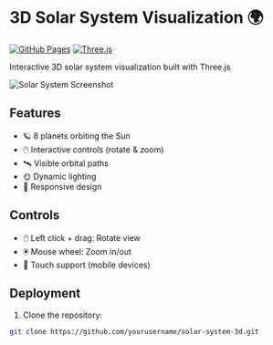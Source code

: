 # 3D Solar System Visualization 🌍

[![GitHub Pages](https://img.shields.io/badge/GitHub-Pages-blue?logo=github)](https://NiceKid69.github.io/solar-system-3d/)
[![Three.js](https://img.shields.io/badge/Three.js-r128-orange?logo=three.js)](https://threejs.org/)

Interactive 3D solar system visualization built with Three.js

![Solar System Screenshot](screenshot.png)

## Features
- 🪐 8 planets orbiting the Sun
- 🖱️ Interactive controls (rotate & zoom)
- 🛰️ Visible orbital paths
- 🌞 Dynamic lighting
- 📱 Responsive design

## Controls
- 🖱️ Left click + drag: Rotate view
- 🖲️ Mouse wheel: Zoom in/out
- 📱 Touch support (mobile devices)

## Deployment
1. Clone the repository:
```bash
git clone https://github.com/yourusername/solar-system-3d.git
